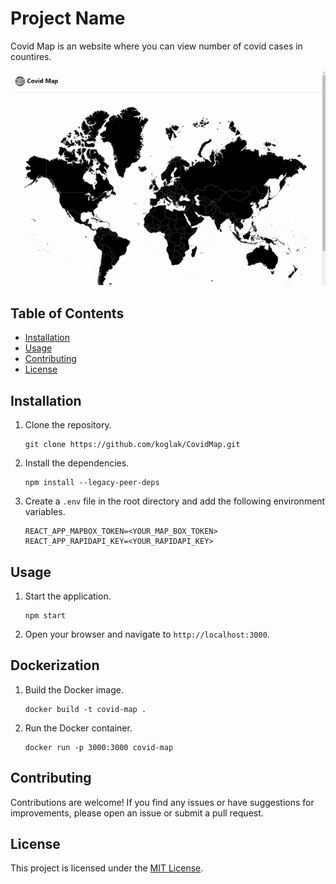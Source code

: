 # Project Name

Covid Map is an website where you can view number of covid cases in countires.

![Covid Map](/src/images/covidmap.gif)

## Table of Contents

- [Installation](#installation)
- [Usage](#usage)
- [Contributing](#contributing)
- [License](#license)

## Installation

1. Clone the repository.
    ```shell
    git clone https://github.com/koglak/CovidMap.git
    ```

2. Install the dependencies.
    ```shell
    npm install --legacy-peer-deps
    ```

3. Create a `.env` file in the root directory and add the following environment variables.
    ```shell
    REACT_APP_MAPBOX_TOKEN=<YOUR_MAP_BOX_TOKEN>
    REACT_APP_RAPIDAPI_KEY=<YOUR_RAPIDAPI_KEY>
    ```

## Usage

1. Start the application.
    ```shell
    npm start
    ```

2. Open your browser and navigate to `http://localhost:3000`.

## Dockerization

1. Build the Docker image.
    ```shell
    docker build -t covid-map .
    ```

2. Run the Docker container.
    ```shell
    docker run -p 3000:3000 covid-map
    ```

## Contributing

Contributions are welcome! If you find any issues or have suggestions for improvements, please open an issue or submit a pull request.

## License

This project is licensed under the [MIT License](LICENSE).